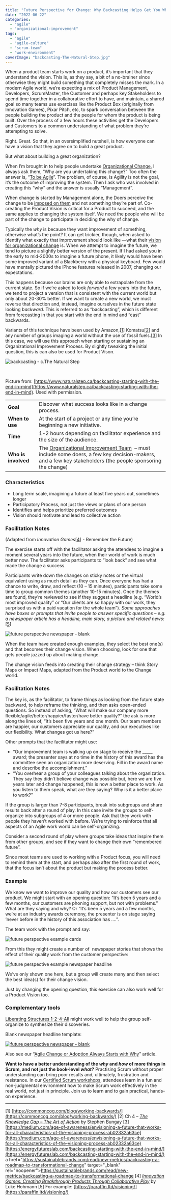 ```yaml
---
title: "Future Perspective for Change: Why Backcasting Helps Get You Where You Want to Be"
date: "2022-06-22"
categories: 
  - "agile"
  - "organizational-improvement"
tags: 
  - "agile"
  - "agile-culture"
  - "scrum-team"
  - "work-environment"
coverImage: "backcasting-The-Natural-Step.jpg"
---
```


When a product team starts work on a product, it’s important that they understand the vision. This is, as they say, a bit of a no-brainer since otherwise they might build something that completely misses the mark. In a modern Agile world, we’re expecting a mix of Product Management, Developers, ScrumMaster, the Customer and perhaps key Stakeholders to spend time together in a collaborative effort to have, and maintain, a shared goal so many teams use exercises like the Product Box (originally from Innovation Games), Pixar Pitch, etc, to spark conversation between the people building the product and the people for whom the product is being built. Over the process of a few hours these activities get the Developers and Customers to a common understanding of what problem they’re attempting to solve.

Right. Great. So that, in an oversimplified nutshell, is how everyone can have a vision that they agree on to build a great product.

But what about building a great organization?

When I’m brought in to help people undertake [Organizational Change](/blog/beyond-scrum-blog-series.html), I always ask them, “Why are you undertaking this change?” Too often the answer is, “[To be Agile](/blog/because-our-competitors-are-is-no-reason-to-become-an-agile-organization.html)”. The problem, of course, is Agility is not the goal, it’s the outcome of improving the system. Then I ask who was involved in creating this “why” and the answer is usually “Management”.

When change is started by Management alone, the Doers perceive the change to be [imposed on them](/blog/dont-inflict-scrum-or-kanban-on-teams.html) and not something they’re part of. Co-creating the Product Vision is critical for a Product to succeed, and the same applies to changing the system itself. We need the people who will be part of the change to participate in deciding the why of change.

Typically the _why_ is because they want improvement of something, otherwise what’s the point? It can get trickier, though, when asked to identify what exactly that improvement should look like —what their [vision for organizational change](/blog/agile-change-or-adoption-create-a-vision.html) is. When we attempt to imagine the future, we tend to picture a slightly better version of the present. If I had asked you in the early to mid-2000s to imagine a future phone, it likely would have been some improved variant of a Blackberry with a physical keyboard. Few would have mentally pictured the iPhone features released in 2007, changing our expectations.

This happens because our brains are only able to extrapolate from the current state. So if we’re asked to look _forward_ a few years into the future, we tend to project a version that is consistent with the current world but only about 20-30% better. If we want to create a new world, we must reverse that direction and, instead, imagine ourselves in the future state looking _backward_. This is referred to as “backcasting”, which is different from forecasting in that you start with the end in mind and “cast” backwards.

Variants of this technique have been used by Amazon,\[[1](#footnotes)\] Komatsu\[[2](#footnotes)\] and any number of groups imaging a world without the use of fossil fuels.\[[3](#footnotes)\] In this case, we will use this approach when starting or sustaining an Organizational Improvement Process. By slightly tweaking the initial question, this is can also be used for Product Vison.

![backcasting - c.The Natural Step](images/backcasting-The-Natural-Step.jpg)

 

Picture from: [https://www.naturalstep.ca/backcasting-starting-with-the-end-in-mind](https://www.naturalstep.ca/backcasting-starting-with-the-end-in-mind). Used with permission.

<table width="595"><tbody><tr><td><strong>Goal</strong></td><td>Discover what success looks like in a change process.</td></tr><tr><td><strong>When to use</strong></td><td>At the start of a project or any time you’re beginning a new initiative.</td></tr><tr><td><strong>Time</strong></td><td>1-2 hours depending on facilitator experience and the size of the audience.</td></tr><tr><td><strong>Who is involved</strong></td><td>The <a href="/blog/taking-organizational-improvement-with-scrum-seriously.html" target="_blank" rel="noopener">Organizational Improvement Team</a> &nbsp;– must include some doers, a few key decision-makers, and a few key stakeholders (the people sponsoring the change)</td></tr></tbody></table>

### Characteristics

- Long term scale, imagining a future at least five years out, sometimes longer
- Participatory Process, not just the views or plans of one person
- Identifies and helps prioritize preferred outcomes
- Vision should motivate and lead to collective action

### Facilitation Notes

(Adapted from _Innovation Games_\[[4](#footnotes)\] - Remember the Future)

The exercise starts off with the facilitator asking the attendees to imagine a moment several years into the future, when their world of work is much better now. The facilitator asks participants to “look back” and see what made the change a success.

Participants write down the changes on sticky notes or the virtual equivalent using as much detail as they can. Once everyone has had a chance to write, draw, and reflect (10 – 15 minutes), participants take some time to group common themes (another 10-15 minutes). Once the themes are found, they’re reviewed to see if they suggest a headline (e.g. “World’s most improved quality” or “Our clients are so happy with our work, they surprised us with a paid vacation for the whole team”). _Some approaches have boxes or prompts that invite people to answer specific questions – e.g. a newspaper article has a headline, main story, a picture and related news:_\[[5](#footnotes)\]

![future perspective newspaper - blank](images/future-perspective-newspaper-blank-1024x643.png)

When the team have created enough examples, they select the best one(s) and that becomes their change vision. When choosing, look for one that gets people jazzed up about making change.

The change vision feeds into creating their change strategy – think Story Maps or Impact Maps, adapted from the Product world to the Change world.

### Facilitation Notes

The key is, as the facilitator, to frame things as looking from the future state backward, to help reframe the thinking, and then asks open-ended questions. So instead of asking, “What will make our company more flexible/agile/better/happier/faster/have better quality?” the ask is more along the lines of, “It’s been five years and one month. Our team members are happier, our customers appreciate our quality, and our executives like our flexibility. What changes got us here?”

Other prompts that the facilitator might use:

- “Our improvement team is walking up on stage to receive the \_\_\_\_\_ award; the presenter says at no time in the history of this award has the committee seen an organization more deserving. Fill in the award name and describe the accomplishment.”
- “You overhear a group of your colleagues talking about the organization. They say they didn’t believe change was possible but, here we are five years later and change happened, this is now a better place to work. As you listen to them speak, what are they saying? Why is it a better place to work?”

If the group is larger than 7-8 participants, break into subgroups and share results back after a round of play. In this case invite the groups to self-organize into subgroups of 4 or more people. Ask that they work with people they haven’t worked with before. We’re trying to reinforce that all aspects of an Agile work world can be self-organizing.

Consider a second round of play where groups take ideas that inspire them from other groups, and see if they want to change their own “remembered future”.

Since most teams are used to working with a Product focus, you will need to remind them at the start, and perhaps also after the first round of work, that the focus isn’t about the product but making the process better.

### Example

We know we want to improve our quality and how our customers see our product. We might start with an opening question: “It’s been 5 years and a few months, our customers are phoning support, but not with problems." What are they saying and why? Or “It’s been 5 years and a few months, we’re at an industry awards ceremony, the presenter is on stage saying ‘never before in the history of this association has ….”.

The team work with the prompt and say:

![future perspective example cards](images/future-perspective-example-cards.png)

From this they might create a number of  newspaper stories that shows the effect of their quality work from the customer perspective:

![future perspective example newspaper headline](images/future-perspective-newspaper-1024x643.png)

We’ve only shown one here, but a group will create many and then select the best idea(s) for their change vision.

Just by changing the opening question, this exercise can also work well for a Product Vision too.

### Complementary tools

[Liberating Structures 1-2-4-All](https://www.liberatingstructures.com/1-1-2-4-all/) might work well to help the group self-organize to synthesize their discoveries.

Blank newspaper headline template:

[![future perspective newspaper - blank](images/future-perspective-newspaper-blank-1024x643.png)](/wp-content/uploads/2022/04/future-perspective-newspaper-blank.png)

Also see our “[Agile Change or Adoption Always Starts with Why](/blog/agile-change-or-adoption-always-starts-with-why.html)” article.

**Want to have a better understanding of the _why_ and _how_ of more things in Scrum, and not just the book-level _what_?** Practising Scrum without proper understanding can bring poor results and, ultimately, frustration and resistance. In our [Certified Scrum workshops](/certified-scrum-agile-training), attendees learn in a fun and non-judgmental environment how to make Scrum work effectively in the real world, not just in principle. Join us to learn and to gain practical, hands-on experience.

* * *

\[1\] [https://commoncog.com/blog/working-backwards/](https://commoncog.com/blog/working-backwards/) \[2\] Ch 4 – [_The Knowledge Gap – The Art of Action_](https://www.amazon.ca/Art-Action-Leaders-between-Actions/dp/1857885597/&tag=notesfromatoo-20) by Stephen Bungay \[3\] [https://medium.com/age-of-awareness/envisioning-a-future-that-works-for-all-characteristics-of-the-visioning-process-ab02332a63ce](https://medium.com/age-of-awareness/envisioning-a-future-that-works-for-all-characteristics-of-the-visioning-process-ab02332a63ce) [https://energyfutureslab.com/backcasting-starting-with-the-end-in-mind/](https://energyfutureslab.com/backcasting-starting-with-the-end-in-mind/) a href="https://sustainablebrands.com/read/new-metrics/backcasting-a-roadmap-to-transformational-change" target="\_blank" rel="noopener">https://sustainablebrands.com/read/new-metrics/backcasting-a-roadmap-to-transformational-change \[4\] [_Innovation Games: Creating Breakthrough Products Through Collaborative Play_](https://www.amazon.ca/Innovation-Games-Creating-Breakthrough-Collaborative/dp/0321437292/&tag=notesfromatoo-20) by Luke Hohmann \[5\] For example: [https://paraffin.ltd/visioning/](https://paraffin.ltd/visioning/)
